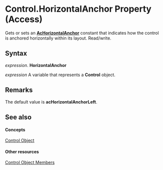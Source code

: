 
# Control.HorizontalAnchor Property (Access)

Gets or sets an  **[AcHorizontalAnchor](2b9f0574-252d-7957-d25d-cb382d2cee73.md)** constant that indicates how the control is anchored horizontally within its layout. Read/write.


## Syntax

 _expression_. **HorizontalAnchor**

 _expression_ A variable that represents a **Control** object.


## Remarks

The default value is  **acHorizontalAnchorLeft**.


## See also


#### Concepts


[Control Object](ce2362e5-4390-590e-06c0-6f27e8d988cd.md)
#### Other resources


[Control Object Members](c6f2ed0f-f8e1-d56e-22a5-a365b64b7754.md)
